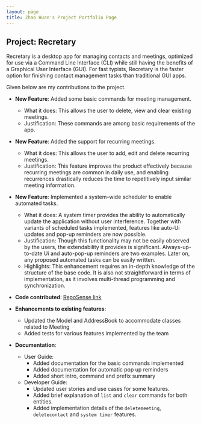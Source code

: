 ```yaml
---
layout: page
title: Zhao Huan's Project Portfolio Page
---
```


## Project: Recretary

Recretary is a desktop app for managing contacts and meetings, optimized for use via a Command Line Interface (CLI) while still having the benefits of a Graphical User Interface (GUI). For fast typists, Recretary is the faster option for finishing contact management tasks than traditional GUI apps.

Given below are my contributions to the project.

* **New Feature**: Added some basic commands for meeting management.
  * What it does: This allows the user to delete, view and clear existing meetings.
  * Justification: These commands are among basic requirements of the app. 

* **New Feature**: Added the support for recurring meetings.
  * What it does: This allows the user to add, edit and delete recurring meetings.
  * Justification: This feature improves the product effectively because recurring meetings are common in daily use, and enabling recurrences drastically reduces the time to repetitively input similar meeting information.  

* **New Feature**: Implemented a system-wide scheduler to enable automated tasks.
  * What it does: A system timer provides the ability to automatically update the application without user interference. Together with variants of scheduled tasks implemented, features like auto-Ui updates and pop-up reminders are now possible. 
  * Justification: Though this functionality may not be easily observed by the users, the extendability it provides is significant. Always-up-to-date Ui and auto-pop-up reminders are two examples. Later on, any proposed automated tasks can be easily written. 
  * Highlights: This enhancement requires an in-depth knowledge of the structure of the base code. It is also not straightforward in terms of implementation, as it involves multi-thread programming and synchronization.

* **Code contributed**: [RepoSense link](https://nus-cs2103-ay2021s1.github.io/tp-dashboard/#breakdown=true&search=zhaohuanqdcn)

* **Enhancements to existing features**:
  * Updated the Model and AddressBook to accommodate classes related to Meeting
  * Added tests for various features implemented by the team

* **Documentation**:
  * User Guide:
    * Added documentation for the basic commands implemented
    * Added documentation for automatic pop up reminders
    * Added short intro, command and prefix summary
  * Developer Guide:
    * Updated user stories and use cases for some features.
    * Added brief explanation of `list` and `clear` commands for both entities.
    * Added implementation details of the `deletemeeting`, `deletecontact` and `system timer` features.

